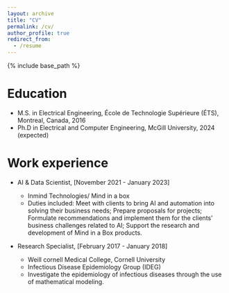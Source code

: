 ```yaml
---
layout: archive
title: "CV"
permalink: /cv/
author_profile: true
redirect_from:
  - /resume
---
```


{% include base_path %}

Education
======
* M.S. in Electrical Engineering, École de Technologie Supérieure (ÉTS), Montreal, Canada, 2016
* Ph.D in Electrical and Computer Engineering, McGill University, 2024 (expected)


Work experience
======

* AI & Data Scientist, [November 2021 - January 2023]
  * Inmind Technologies/ Mind in a box
  * Duties included:  Meet with clients to bring AI and automation into solving their business needs; Prepare proposals for projects; Formulate recommendations and implement them for the clients’ business challenges related to AI; Support the research and development of Mind in a Box products.


* Research Specialist, [February 2017 - January 2018]
  * Weill cornell Medical College, Cornell University
  * Infectious Disease Epidemiology Group (IDEG)
  * Investigate the epidemiology of infectious diseases through the use of mathematical modeling.